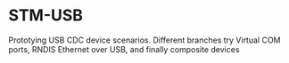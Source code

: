 # STM-USB
Prototying USB CDC device scenarios. Different branches try Virtual COM ports, RNDIS Ethernet over USB, and finally composite devices 
